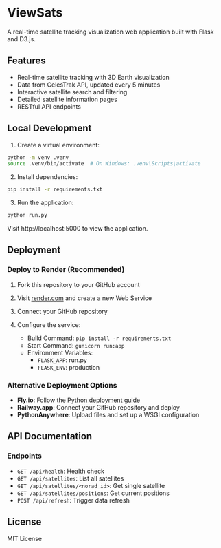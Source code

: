 # ViewSats

A real-time satellite tracking visualization web application built with Flask and D3.js.

## Features

- Real-time satellite tracking with 3D Earth visualization
- Data from CelesTrak API, updated every 5 minutes
- Interactive satellite search and filtering
- Detailed satellite information pages
- RESTful API endpoints

## Local Development

1. Create a virtual environment:

```bash
python -m venv .venv
source .venv/bin/activate  # On Windows: .venv\Scripts\activate
```

2. Install dependencies:

```bash
pip install -r requirements.txt
```

3. Run the application:

```bash
python run.py
```

Visit http://localhost:5000 to view the application.

## Deployment

### Deploy to Render (Recommended)

1. Fork this repository to your GitHub account

2. Visit [render.com](https://render.com) and create a new Web Service

3. Connect your GitHub repository

4. Configure the service:
   - Build Command: `pip install -r requirements.txt`
   - Start Command: `gunicorn run:app`
   - Environment Variables:
     - `FLASK_APP`: run.py
     - `FLASK_ENV`: production

### Alternative Deployment Options

- **Fly.io**: Follow the [Python deployment guide](https://fly.io/docs/languages-and-frameworks/python/)
- **Railway.app**: Connect your GitHub repository and deploy
- **PythonAnywhere**: Upload files and set up a WSGI configuration

## API Documentation

### Endpoints

- `GET /api/health`: Health check
- `GET /api/satellites`: List all satellites
- `GET /api/satellites/<norad_id>`: Get single satellite
- `GET /api/satellites/positions`: Get current positions
- `POST /api/refresh`: Trigger data refresh

## License

MIT License
